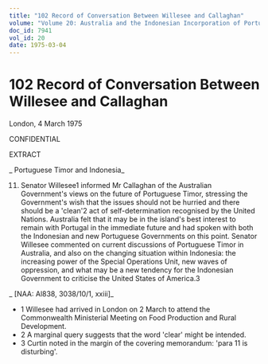 ```yaml
---
title: "102 Record of Conversation Between Willesee and Callaghan"
volume: "Volume 20: Australia and the Indonesian Incorporation of Portuguese Timor, 1974-1976"
doc_id: 7941
vol_id: 20
date: 1975-03-04
---
```


# 102 Record of Conversation Between Willesee and Callaghan

London, 4 March 1975

CONFIDENTIAL

EXTRACT

_ Portuguese Timor and Indonesia_

  11. Senator Willesee1 informed Mr Callaghan of the Australian Government's views on the future of Portuguese Timor, stressing the Government's wish that the issues should not be hurried and there should be a 'clean'2 act of self-determination recognised by the United Nations. Australia felt that it may be in the island's best interest to remain with Portugal in the immediate future and had spoken with both the Indonesian and new Portuguese Governments on this point. Senator Willesee commented on current discussions of Portuguese Timor in Australia, and also on the changing situation within Indonesia: the increasing power of the Special Operations Unit, new waves of oppression, and what may be a new tendency for the Indonesian Government to criticise the United States of America.3



_ [NAA: Al838, 3038/10/1, xxiii]_

  * 1 Willesee had arrived in London on 2 March to attend the Commonwealth Ministerial Meeting on Food Production and Rural Development.
  * 2 A marginal query suggests that the word 'clear' might be intended.
  * 3 Curtin noted in the margin of the covering memorandum: 'para 11 is disturbing'.


